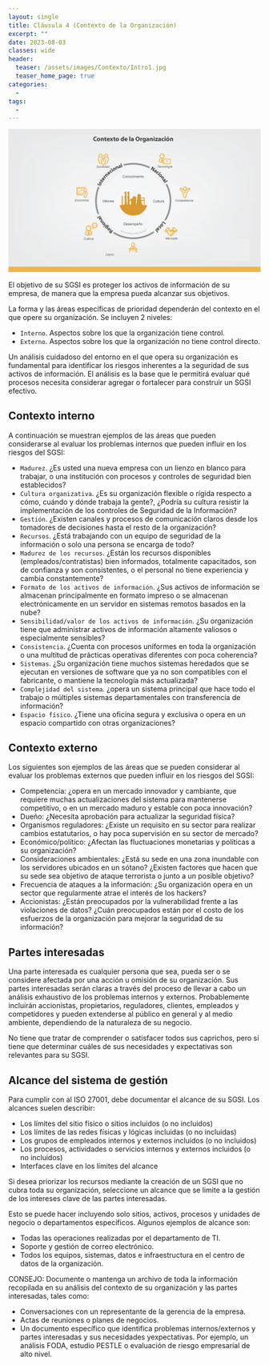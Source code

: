 ```yaml
---
layout: single
title: Cláusula 4 (Contexto de la Organización)
excerpt: ""
date: 2023-08-03
classes: wide
header:
  teaser: /assets/images/Contexto/Intro1.jpg
  teaser_home_page: true
categories:
  - 
tags:
  - 
---
```


![](/assets/images/Contexto/Intro2.jpg)

El objetivo de su SGSI es proteger los activos de información de su empresa, de manera que la empresa pueda alcanzar sus objetivos.

La forma y las áreas específicas de prioridad dependerán del contexto en el que opere su organización. Se incluyen 2 niveles:

* `Interno`. Aspectos sobre los que la organización tiene control.
* `Externo`. Aspectos sobre los que la organización no tiene control directo.

Un análisis cuidadoso del entorno en el que opera su organización es fundamental para identificar los riesgos inherentes a la seguridad de sus activos de información. El análisis es la base que le permitirá evaluar qué procesos necesita considerar agregar o fortalecer para construir un SGSI efectivo.

## Contexto interno

A continuación se muestran ejemplos de las áreas que pueden considerarse al evaluar los problemas internos que pueden influir en los riesgos del SGSI:

* `Madurez`. ¿Es usted una nueva empresa con un lienzo en blanco para trabajar, o una institución con procesos y controles de seguridad bien establecidos?
* `Cultura organizativa`. ¿Es su organización flexible o rígida respecto a cómo, cuándo y dónde trabaja la gente?, ¿Podría su cultura resistir la implementación de los controles de Seguridad de la Información?
* `Gestión`. ¿Existen canales y procesos de comunicación claros desde los tomadores de decisiones hasta el resto de la organización?
* `Recursos`. ¿Está trabajando con un equipo de seguridad de la información o solo una persona se encarga de todo?
* `Madurez de los recursos`. ¿Están los recursos disponibles (empleados/contratistas) bien informados, totalmente capacitados, son de confianza y son consistentes, o el personal no tiene experiencia y cambia constantemente?
* `Formato de los activos de información`. ¿Sus activos de información se almacenan principalmente en formato impreso o se almacenan electrónicamente en un servidor en sistemas remotos basados en la nube?
* `Sensibilidad/valor de los activos de información`. ¿Su organización tiene que administrar activos de información altamente valiosos o especialmente sensibles?
* `Consistencia`. ¿Cuenta con procesos uniformes en toda la organización o una multitud de prácticas operativas diferentes con poca coherencia?
* `Sistemas`. ¿Su organización tiene muchos sistemas heredados que se ejecutan en versiones de software que ya no son compatibles con el fabricante, o mantiene la tecnología más actualizada?
* `Complejidad del sistema`. ¿opera un sistema principal que hace todo el trabajo o múltiples sistemas departamentales con transferencia de información?
* `Espacio físico`. ¿Tiene una oficina segura y exclusiva o opera en un espacio compartido con otras organizaciones?

## Contexto externo

Los siguientes son ejemplos de las áreas que se pueden considerar al evaluar los problemas externos que pueden influir en los riesgos del SGSI:

* Competencia: ¿opera en un mercado innovador y cambiante, que requiere muchas actualizaciones del sistema para mantenerse competitivo, o en un mercado maduro y estable con poca innovación?
* Dueño: ¿Necesita aprobación para actualizar la seguridad física?
* Organismos reguladores: ¿Existe un requisito en su sector para realizar cambios estatutarios, o hay poca supervisión en su sector de mercado?
* Económico/político: ¿Afectan las fluctuaciones monetarias y políticas a su organización?
* Consideraciones ambientales: ¿Está su sede en una zona inundable con los servidores ubicados en un sótano? ¿Existen factores que hacen que su sede sea objetivo de ataque terrorista o junto a un posible objetivo?
* Frecuencia de ataques a la información: ¿Su organización opera en un sector que regularmente atrae el interés de los hackers?
* Accionistas: ¿Están preocupados por la vulnerabilidad frente a las violaciones de datos? ¿Cuán preocupados están por el costo de los esfuerzos de la organización para mejorar la seguridad de su información?

## Partes interesadas

Una parte interesada es cualquier persona que sea, pueda ser o se considere afectada por una acción u omisión de su organización. Sus partes interesadas serán claras a través del proceso de llevar a cabo un análisis exhaustivo de los problemas internos y externos. Probablemente incluirán accionistas, propietarios, reguladores, clientes, empleados y competidores y pueden extenderse al público en general y al medio ambiente, dependiendo de la naturaleza de su negocio.

No tiene que tratar de comprender o satisfacer todos sus caprichos, pero sí tiene que determinar cuáles de sus necesidades y expectativas son relevantes para su SGSI.

## Alcance del sistema de gestión

Para cumplir con al ISO 27001, debe documentar el alcance de su SGSI. Los alcances suelen describir:

* Los límites del sitio físico o sitios incluidos (o no incluidos)
* Los límites de las redes físicas y lógicas incluidas (o no incluidas)
* Los grupos de empleados internos y externos incluidos (o no incluidos)
* Los procesos, actividades o servicios internos y externos incluidos (o no incluidos)
* Interfaces clave en los límites del alcance

Si desea priorizar los recursos mediante la creación de un SGSI que no cubra toda su organización, seleccione un alcance que se limite a la gestión de los intereses clave de las partes interesadas.

Esto se puede hacer incluyendo solo sitios, activos, procesos y unidades de negocio o departamentos específicos. Algunos ejemplos de alcance son:

* Todas las operaciones realizadas por el departamento de TI.
* Soporte y gestión de correo electrónico.
* Todos los equipos, sistemas, datos e infraestructura en el centro de datos de la organización.

CONSEJO: Documente o mantenga un archivo de toda la información recopilada en su análisis del contexto de su organización y las partes interesadas, tales como:

* Conversaciones con un representante de la gerencia de la empresa.
* Actas de reuniones o planes de negocios.
* Un documento específico que identifica problemas internos/externos y partes interesadas y sus necesidades yexpectativas. Por ejemplo, un análisis FODA, estudio PESTLE o evaluación de riesgo empresarial de alto nivel.

